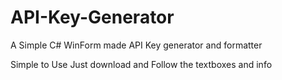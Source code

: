# API-Key-Generator
A Simple C# WinForm made API Key generator and formatter

Simple to Use Just download and Follow the textboxes and info

